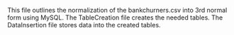 This file outlines the normalization of the bankchurners.csv into 3rd normal form using MySQL.
The TableCreation file creates the needed tables.
The DataInsertion file stores data into the created tables. 
